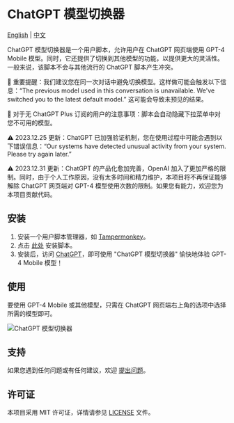 # ChatGPT 模型切换器

[English](README.md) | [中文](README_zh.md)

ChatGPT 模型切换器是一个用户脚本，允许用户在 ChatGPT 网页端使用 GPT-4 Mobile 模型。同时，它还提供了切换到其他模型的功能，以提供更大的灵活性。一般来说，该脚本不会与其他流行的 ChatGPT 脚本产生冲突。

🔴 重要提醒：我们建议您在同一次对话中避免切换模型。这样做可能会触发以下信息：“The previous model used in this conversation is unavailable. We've switched you to the latest default model.” 这可能会导致未预见的结果。

🔵 对于无 ChatGPT Plus 订阅的用户的注意事项：脚本会自动隐藏下拉菜单中对您不可用的模型。

⚠️ 2023.12.25 更新：ChatGPT 已加强验证机制，您在使用过程中可能会遇到以下错误信息：“Our systems have detected unusual activity from your system. Please try again later.”

⚠️ 2023.12.31 更新：ChatGPT 的产品化愈加完善，OpenAI 加入了更加严格的限制。同时，由于个人工作原因，没有太多时间和精力维护，本项目将不再保证能够解除 ChatGPT 网页端对 GPT-4 模型使用次数的限制。如果您有能力，欢迎您为本项目贡献代码。

## 安装

1. 安装一个用户脚本管理器，如 [Tampermonkey](https://www.tampermonkey.net/)。
2. 点击 [此处](https://raw.githubusercontent.com/hydrotho/ChatGPT_Model_Switcher/main/dist/chatgpt-model-switcher.user.js) 安装脚本。
3. 安装后，访问 [ChatGPT](https://chat.openai.com/)，即可使用 "ChatGPT 模型切换器" 愉快地体验 GPT-4 Mobile 模型！

## 使用

要使用 GPT-4 Mobile 或其他模型，只需在 ChatGPT 网页端右上角的选项中选择所需的模型即可。

![ChatGPT 模型切换器](https://github.com/hydrotho/ChatGPT_Model_Switcher/assets/42911474/6d4b77d7-47ce-4e85-9a34-521c30409304)

## 支持

如果您遇到任何问题或有任何建议，欢迎 [提出问题](https://github.com/hydrotho/ChatGPT_Model_Switcher/issues)。

## 许可证

本项目采用 MIT 许可证，详情请参见 [LICENSE](LICENSE) 文件。

